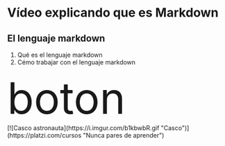 Vídeo explicando que es Markdown
===

El lenguaje markdown
---

1. Qué es el lenguaje markdown
2. Cémo trabajar con el lenguaje markdown

<div style="font-size:100px">boton</div>
[![Casco astronauta](https://i.imgur.com/b1kbwbR.gif "Casco")](https://platzi.com/cursos "Nunca pares de aprender")
